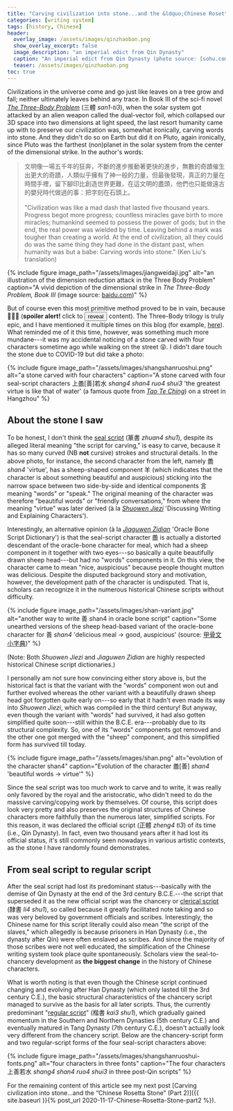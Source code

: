 ```yaml
---
title: "Carving civilization into stone...and the &ldquo;Chinese Rosetta Stone&rdquo; (Part 1)"
categories: [writing system]
tags: [history, Chinese]
header:
  overlay_image: /assets/images/qinzhaoban.png
  show_overlay_excerpt: false
  image_description: "an imperial edict from Qin Dynasty"
  caption: "An imperial edict from Qin Dynasty (photo source: [sohu.com](https://www.sohu.com/a/211582651_99995576))"
  teaser: /assets/images/qinzhaoban.png
toc: true
---
```


Civilizations in the universe come and go just like leaves on a tree grow and fall; neither ultimately leaves behind any trace. In Book III of the sci-fi novel [*The Three-Body Problem*](https://en.wikipedia.org/wiki/The_Three-Body_Problem_(novel)) (三體 *san1-ti3*), when the solar system got attacked by an alien weapon called the dual-vector foil, which collapsed our 3D space into two dimensions at light speed, the last resort humanity came up with to preserve our civilization was, somewhat ironically, carving words into stone. And they didn't do so on Earth but did it on Pluto, again ironically, since Pluto was the farthest (non)planet in the solar system from the center of the dimensional strike. In the author's words:

>文明像一場五千年的狂奔，不斷的進步推動著更快的進步，無數的奇蹟催生出更大的奇蹟，人類似乎擁有了神一般的力量，但最後發現，真正的力量在時間手裡，留下腳印比創造世界更難，在這文明的盡頭，他們也只能做遠古的嬰兒時代做過的事：把字刻在石頭上。<br><br>
>"Civilization was like a mad dash that lasted five thousand years. Progress begot more progress; countless miracles gave birth to more miracles; humankind seemed to possess the power of gods; but in the end, the real power was wielded by time. Leaving behind a mark was tougher than creating a world. At the end of civilization, all they could do was the same thing they had done in the distant past, when humanity was but a babe: Carving words into stone." (Ken Liu's translation)<a id="dimension"></a>

{% include figure image_path="/assets/images/jiangweidaji.jpg" alt="an illustration of the dimension reduction attack in the Three Body Problem" caption="A vivid depiction of the dimensional strike in *The Three-Body Problem, Book III* (image source: [baidu.com](https://image.baidu.com/search/detail?ct=503316480&z=undefined&tn=baiduimagedetail&ipn=d&word=降维打击图片&step_word=&ie=utf-8&in=&cl=2&lm=-1&st=-1&hd=undefined&latest=undefined&copyright=undefined&cs=1782110497,1693347804&os=3897410295,3321587913&simid=70572226,845334047&pn=15&rn=1&di=59180&ln=812&fr=&fmq=1605708621056_R&fm=rs2&ic=undefined&s=undefined&se=&sme=&tab=0&width=undefined&height=undefined&face=undefined&is=0,0&istype=0&ist=&jit=&bdtype=0&spn=0&pi=0&gsm=0&oriquery=降維打擊&objurl=http%3A%2F%2Fpic2.zhimg.com%2Fv2-889de24fefccab9135e38b77d37607aa_1200x500.jpg&rpstart=0&rpnum=0&adpicid=0&force=undefined&ctd=1605708631468^3_1440X746%1))" %}

<script>
function myFunction() {
  document.getElementById("spoiler").innerHTML = "at the end of the book the entire universe died and (hopefully) got rebooted by another big bang";
  document.getElementById("spoiler").style.color = "red";
  document.getElementById("alert").style.display = "none";
  document.getElementById("hide").style.display = "inline";
}
function myOtherFunction() {
  document.getElementById("spoiler").innerHTML = "🕶🕶🕶";
  document.getElementById("alert").style.display = "inline";
  document.getElementById("hide").style.display = "none";
}
</script>

But of course even this most primitive method proved to be in vain, because <span id="spoiler">🌚🌚🌚</span> <span id="alert" style="display:inline;">(**spoiler alert!** click to <button onclick="myFunction()">reveal</button> content)</span><span id="hide" style="display:none;">(click to <button onclick="myOtherFunction()">hide</button> spoiler)</span>. The Three-Body trilogy is truly epic, and I have mentioned it multiple times on this blog (for example, [here](https://blog.juliosong.com/linguistics/literature/review/linguistics-in-three-body-part-1/)). What reminded me of it this time, however, was something much more mundane---it was my accidental noticing of a stone carved with four characters sometime ago while walking on the street 😝. I didn't dare touch the stone due to COVID-19 but did take a photo:

{% include figure image_path="/assets/images/shangshanruoshui.png" alt="a stone carved with four characters" caption="A stone carved with four seal-script characters 上譱[善]若水 *shang4 shan4 ruo4 shui3* 'the greatest virtue is like that of water' (a famous quote from [*Tao Te Ching*](https://en.wikipedia.org/wiki/Tao_Te_Ching)) on a street in Hangzhou" %}

## About the stone I saw
To be honest, I don't think the [seal script](https://en.wikipedia.org/wiki/Seal_script) (篆書 *zhuan4 shu1*), despite its alleged literal meaning "the script for carving," is easy to carve, because it has so many curved (NB **not** cursive) strokes and structural details. In the above photo, for instance, the second character from the left, namely 譱 *shan4* 'virtue', has a sheep-shaped component 羊 (which indicates that the character is about something beautiful and auspicious) sticking into the narrow space between two side-by-side and identical components 言 meaning "words" or "speak." The original meaning of the character was therefore "beautiful words" or "friendly conversations," from where the meaning "virtue" was later derived (à la [*Shuowen Jiezi*](https://en.wikipedia.org/wiki/Shuowen_Jiezi) 'Discussing Writing and Explaining Characters').

Interestingly, an alternative opinion (à la [*Jiaguwen Zidian*](https://www.amazon.com/甲骨文字典-第3版-徐中舒/dp/B073Z98Z3S) 'Oracle Bone Script Dictionary') is that the seal-script character 譱 is actually a distorted descendant of the oracle-bone character for meal, which had a sheep component in it together with two eyes---so basically a quite beautifully drawn sheep head---but had no "words" components in it. On this view, the character came to mean "nice, auspicious" because people thought mutton was delicious. Despite the disputed background story and motivation, however, the development path of the character is undisputed. That is, scholars can recognize it in the numerous historical Chinese scripts without difficulty.

{% include figure image_path="/assets/images/shan-variant.jpg" alt="another way to write 善 shan4 in oracle bone script" caption="Some unearthed versions of the sheep head-based variant of the oracle-bone character for 善 *shan4* 'delicious meal → good, auspicious' (source: [甲骨文小字典](https://baike.baidu.com/item/甲骨文小字典/12323033))" %}

(Note: Both *Shuowen Jiezi* and *Jiaguwen Zidian* are highly respected historical Chinese script dictionaries.)

I personally am not sure how convincing either story above is, but the historical fact is that the variant with the "words" component won out and further evolved whereas the other variant with a beautifully drawn sheep head got forgotten quite early on---so early that it hadn't even made its way into *Shuowen Jiezi*, which was compiled in the third century! But anyway, even though the variant with "words" had survived, it had also gotten simplified quite soon---still within the B.C.E. era---probably due to its structural complexity. So, one of its "words" components got removed and the other one got merged with the "sheep" component, and this simplified form has survived till today.

{% include figure image_path="/assets/images/shan.png" alt="evolution of the character shan4" caption="Evolution of the character 譱[善] *shan4* 'beautiful words → virtue'" %}

Since the seal script was too much work to carve and to write, it was really only favored by the royal and the aristocratic, who didn't need to do the massive carving/copying work by themselves. Of course, this script does look very pretty and also preserves the original structures of Chinese characters more faithfully than the numerous later, simplified scripts. For this reason, it was declared the official script (正體 *zheng4 ti3*) of its time (i.e., Qin Dynasty). In fact, even two thousand years after it had lost its official status, it's still commonly seen nowadays in various artistic contexts, as the stone I have randomly found demonstrates.

## From seal script to regular script
After the seal script had lost its predominant status---basically with the demise of Qin Dynasty at the end of the 3rd century B.C.E.---the script that superseded it as the new official script was the chancery or [clerical script](https://en.wikipedia.org/wiki/Clerical_script) (隸書 *li4 shu1*), so called because it greatly facilitated note taking and so was very beloved by government officials and scribes. Interestingly, the Chinese name for this script literally could also mean "the script of the slaves," which allegedly is because prisoners in Han Dynasty (i.e., the dynasty after Qin) were often enslaved as scribes. And since the majority of those scribes were not well educated, the simplification of the Chinese writing system took place quite spontaneously. Scholars view the seal-to-chancery development as **the biggest change** in the history of Chinese characters.

What is worth noting is that even though the Chinese script continued changing and evolving after Han Dynasty (which only lasted till the 3rd century C.E.), the basic structural characteristics of the chancery script managed to survive as the basis for all later scripts. Thus, the currently predominant "[regular script](https://en.wikipedia.org/wiki/Regular_script)" (楷書 *kai3 shu1*), which gradually gained momentum in the Southern and Northern Dynasties (5th century C.E.) and eventually matured in Tang Dynasty (7th century C.E.), doesn't actually look very different from the chancery script. Below are the chancery-script form and two regular-script forms of the four seal-script characters above:

{% include figure image_path="/assets/images/shangshanruoshui-fonts.png" alt="four characters in three fonts" caption="The four characters 上善若水 *shang4 shan4 ruo4 shui3* in three post-Qin scripts" %}

For the remaining content of this article see my next post [Carving civilization into stone...and the &ldquo;Chinese Rosetta Stone&rdquo; (Part 2)]({{ site.baseurl }}{% post_url 2020-11-17-Chinese-Rosetta-Stone-part2 %}).
